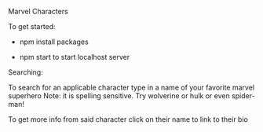 Marvel Characters

To get started: 

- npm install packages

- npm start to start localhost server

Searching: 

To search for an applicable character type in a name of your favorite marvel superhero
Note: it is spelling sensitive. 
Try wolverine or hulk or even spider-man!

To get more info from said character click on their name to link to their bio